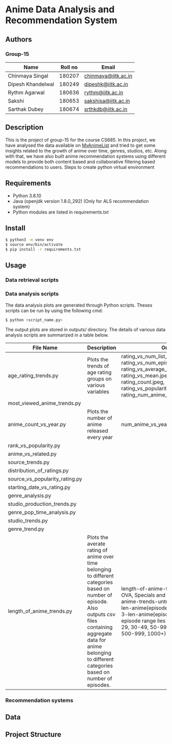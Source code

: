 # Anime Data Analysis and Recommendation System

## Authors
### Group-15

| Name | Roll no | Email | 
| --------- | ----- | -------- |
| Chinmaya Singal | 180207 | chinmaya@iitk.ac.in |
| Dipesh Khandelwal  | 180249 | dipeshk@iitk.ac.in |
| Rythm Agarwal | 180636 | rythm@iitk.ac.in |
| Sakshi | 180653 | sakshisa@iitk.ac.in |
| Sarthak Dubey | 180674 | srthkdb@iitk.ac.in |

## Description
This is the project of group-15 for the course CS685. In this project, we have analysed the data available on [MyAnimeList](https://myanimelist.net/) and tried to get some insights related to the growth of anime over time, genres, studios, etc. Along with that, we have also built anime recommendation systems using different models to provide both content based and collaborative filtering based recommendations to users.
Steps to create python virtual environment

## Requirements
- Python 3.8.10
- Java (openjdk version 1.8.0_292) (Only for ALS recommendation system)
- Python modules are listed in requirements.txt

## Install
```bash
$ python3 -m venv env
$ source env/bin/activate
$ pip install -r requirements.txt 
```

## Usage

### Data retrieval scripts

### Data analysis scripts
The data analysis plots are generated through Python scripts.
Theses scripts can be run by using the following cmd:
```bash
$ python <script_name.py>
```
The output plots are stored in outputs/ directory.
The details of various data analysis scripts are summarized in a table below.

| File Name | Description | Outputs | 
| --- | ------------ | ------ |
| age_rating_trends.py | Plots the trends of age rating groups on various variables | rating_vs_num_list_users.jpeg, rating_vs_num_episodes.jpeg, rating_vs_average_episode_duration.jpeg, rating_vs_mean.jpeg, rating_vs_rank.jpeg, rating_count.jpeg, rating_vs_popularity.jpeg, rating_num_anime_vs_year.jpeg  |        
| most_viewed_anime_trends.py | | |
| anime_count_vs_year.py | Plots the number of anime released every year | num_anime_vs_year.jpeg  |      
| rank_vs_popularity.py | | |
| anime_vs_related.py | | |         
| source_trends.py | | |
| distribution_of_ratings.py | | |  
| source_vs_popularity_rating.py | | |
| starting_date_vs_rating.py | | |
| genre_analysis.py | | |           
| studio_production_trends.py | | |
| genre_pop_time_analysis.py | | |  
| studio_trends.py | | |
| genre_trend.py | | |              
| length_of_anime_trends.py | Plots the averate rating of anime over time belonging to different categories based on number of episode. Also outputs csv files containing aggregate data for anime belonging to different categories based on number of episodes. | length-of-anime-trends.csv (excludes OVA, Specials and Music), length-of-anime-trends-untrimmed.csv, all-3-len-anime{episode range}.jpeg, choosy-3-len-anime{episode range}.jpeg where episode range lies in {0-9, 10-19, 20-29, 30-49, 50-99, 100-199, 200-499, 500-999, 1000+}|   


### Recommendation systems

## Data

## Project Structure

